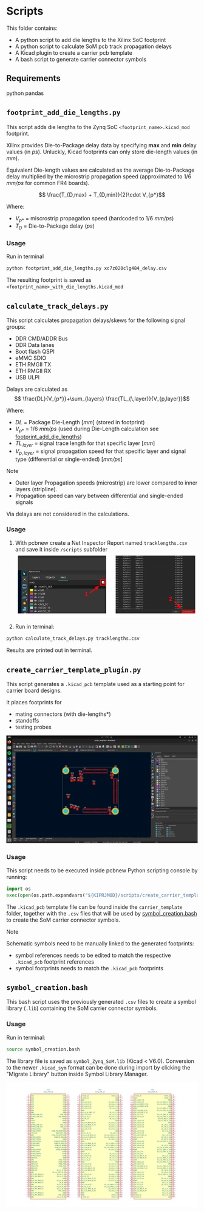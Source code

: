 # Scripts

This  folder contains:
- A python script to add die lengths to the Xilinx SoC footprint
- A python script to calculate SoM pcb track propagation delays
- A Kicad plugin to create a carrier pcb template
- A bash script to generate carrier connector symbols

## Requirements
python pandas



## `footprint_add_die_lengths.py`

This script adds die lengths to the Zynq SoC `<footprint_name>.kicad_mod` footprint.

Xilinx provides Die-to-Package delay data by specifying **max** and **min** delay values (in *ps*). Unluckly, Kicad footprints can only store die-length values (in *mm*).

Equivalent Die-length values are calculated as the average Die-to-Package delay multiplied by the microstrip propagation speed (approximated to 1/6 *mm/ps* for common FR4 boards).

$$ \frac{T_{D,max} + T_{D,min}}{2}\cdot V_{p*}$$

Where:
- $V_{p*}$ = miscrostrip propagation speed (hardcoded to 1/6 *mm/ps*)
- $T_{D}$ = Die-to-Package delay (*ps*)

### Usage
Run in terminal 
```bash
python footprint_add_die_lengths.py xc7z020clg484_delay.csv
```
The resulting footprint is saved as `<footprint_name>_with_die_lengths.kicad_mod`

## `calculate_track_delays.py`
This script calculates propagation delays/skews for the following signal groups:
- DDR CMD/ADDR Bus
- DDR Data lanes
- Boot flash QSPI 
- eMMC SDIO 
- ETH RMGII TX
- ETH RMGII RX
- USB ULPI

Delays are calculated as $$ \frac{DL}{V_{p*}}+\sum_{layers} \frac{TL_{\,layer}}{V_{p,layer}}$$

Where:
- $DL$ = Package Die-Length [*mm*] (stored in footprint)
- $V_{p*}$ = 1/6 *mm/ps* (used during Die-Length calculation see [footprint_add_die_lengths](#footprint_add_die_lengthspy))
- $TL_{\,layer}$ = signal trace length for that specific layer [*mm*]
- $V_{p,layer}$ = signal propagation speed for that specific layer and signal type (differential or single-ended) [*mm/ps*]

>[!NOTE]
>- Outer layer Propagation speeds (microstrip) are lower compared to inner layers (stripline).
>- Propagation speed can vary between differential and single-ended signals

Via delays are not considered in the calculations. 

### Usage
1. With pcbnew create a Net Inspector Report named `tracklengths.csv` and save it inside `/scripts` subfolder
![](../pictures/create_net_report.png)

2. Run in terminal:
```bash
python calculate_track_delays.py tracklengths.csv
```
Results are printed out in terminal.

## `create_carrier_template_plugin.py` 

This script generates a `.kicad_pcb` template used as a starting point for carrier board designs.

It places footprints for
- mating connectors (with die-lengths*)
- standoffs
- testing probes

![](../pictures/carrier_template.png)

### Usage
This script needs to be executed inside pcbnew Python scripting console by running:
```python
import os
exec(open(os.path.expandvars("${KIPRJMOD}/scripts/create_carrier_template_plugin.py")).read())
```
The `.kicad_pcb` template file can be found inside the `carrier_template` folder, together with the `.csv` files that will be used by [symbol_creation.bash](#symbol_creationbash) to create the SoM carrier connector symbols.

>[!NOTE]
>Schematic symbols need to be manually linked to the  generated footprints:
>- symbol references needs to be edited to match the  respective `.kicad_pcb` footprint references
>- symbol footprints needs to match the `.kicad_pcb` footprints
## `symbol_creation.bash`

This bash script uses the previously generated `.csv` files to create a  symbol library (`.lib`) containing the SoM carrier  connector symbols.
### Usage
Run in terminal:
```bash
source symbol_creation.bash
```
The library file is saved as `symbol_Zynq_SoM.lib` (Kicad < V6.0). Conversion to the newer `.kicad_sym` format can be done during import by clicking the "Migrate Library" button inside Symbol Library Manager.

![](../pictures/SoM_carrier_symbols.png)





